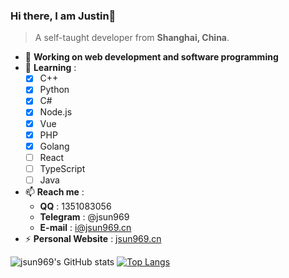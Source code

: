 ### Hi there, I am Justin👋
> A self-taught developer from **Shanghai, China**.  
- 🔭 **Working on web development and software programming**
- 🌱 **Learning** :
  - [x] C++
  - [x] Python
  - [x] C#
  - [x] Node.js
  - [x] Vue
  - [x] PHP
  - [x] Golang
  - [ ] React
  - [ ] TypeScript
  - [ ] Java
- 📫 **Reach me** :
  - **QQ** : 1351083056
  - **Telegram** : @jsun969
  - **E-mail** : i@jsun969.cn
- ⚡ **Personal Website** : [jsun969.cn](https://jsun969.cn)

![jsun969's GitHub stats](https://github-readme-stats.vercel.app/api?username=jsun969&show_icons=true&theme=graywhite)
[![Top Langs](https://github-readme-stats.vercel.app/api/top-langs/?username=jsun969&layout=compact)](https://github.com/anuraghazra/github-readme-stats)
<!--
**jsun969/jsun969** is a ✨ _special_ ✨ repository because its `README.md` (this file) appears on your GitHub profile.

Here are some ideas to get you started:

- 🔭 I’m currently working on ...
- 🌱 I’m currently learning ...
- 👯 I’m looking to collaborate on ...
- 🤔 I’m looking for help with ...
- 💬 Ask me about ...
- 📫 How to reach me: ...
- 😄 Pronouns: ...
- ⚡ Fun fact: ...
-->
